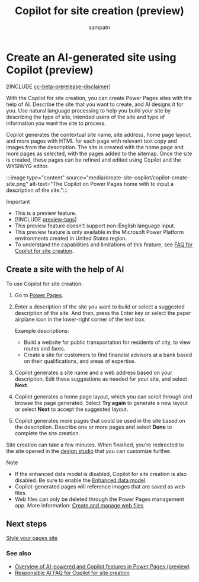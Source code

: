 ﻿---
title: Copilot for site creation (preview)
description: Learn how to create an AI-generated site using Copilot in Power Pages.
author: sampatn
ms.topic: conceptual
ms.custom: 
ms.date: 09/26/2023
ms.subservice:
ms.author: sampatn
ms.reviewer: ProfessorKendrick
contributors:
    - tapanm-msft
    - ProfessorKendrick
---
# Create an AI-generated site using Copilot (preview)

[!INCLUDE [cc-beta-prerelease-disclaimer](../includes/cc-beta-prerelease-disclaimer.md)]

With the Copilot for site creation, you can create Power Pages sites with the help of AI. Describe the site that you want to create, and AI designs it for you. Use natural language processing to help you build your site by describing the type of site, intended users of the site and type of information you want the site to process.

Copilot generates the contextual site name, site address, home page layout, and more pages with HTML for each page with relevant text copy and images from the description. The site is created with the home page and more pages as selected, with the pages added to the sitemap. Once the site is created, these pages can be refined and edited using Copilot and the WYSIWYG editor.

:::image type="content" source="media/create-site-copilot/copilot-create-site.png" alt-text="The Copilot on Power Pages home with to input a description of the site.":::

> [!IMPORTANT]
> - This is a preview feature.
> - [!INCLUDE [preview-tags](../includes/cc-preview-features-definition.md)]
> - This preview feature doesn't support non-English language input.
> - This preview feature is only available in the Microsoft Power Platform environments created in United States region.
> - To understand the capabilities and limitations of this feature, see [FAQ for Copilot for site creation](../faqs-generate-site.md).

## Create a site with the help of AI

To use Copilot for site creation:

1. Go to [Power Pages](https://make.powerpages.microsoft.com/).

1. Enter a description of the site you want to build or select a suggested description of the site. And then, press the Enter key or select the paper airplane icon in the lower-right corner of the text box.

    Example descriptions:

     - Build a website for public transportation for residents of city, to view routes and fares.
     - Create a site for customers to find financial advisors at a bank based on their qualifications, and areas of expertise.

1. Copilot generates a site name and a web address based on your description. Edit these suggestions as needed for your site, and select **Next**.

1. Copilot generates a home page layout, which you can scroll through and browse the page generated. Select **Try again** to generate a new layout or select **Next** to accept the suggested layout.

1. Copilot generates more pages that could be used in the site based on the description. Describe one or more pages and select **Done** to complete the site creation.

Site creation can take a few minutes. When finished, you're redirected to the site opened in the [design studio](use-design-studio.md) that you can customize further.

>[!NOTE]
> - If the enhanced data model is disabled, Copilot for site creation is also disabled. Be sure to enable the [Enhanced data model](../admin/enhanced-data-model.md). 
> - Copilot-generated pages will reference images that are saved as web files.
> - Web files can only be deleted through the Power Pages management app. More information: [Create and manage web files](../configure/web-files.md)

## Next steps

[Style your pages site](style-site.md)

### See also

- [Overview of AI-powered and Copilot features in Power Pages (preview)](../configure/ai-copilot-overview.md)
- [Responsible AI FAQ for Copilot for site creation](../faqs-generate-site.md)
